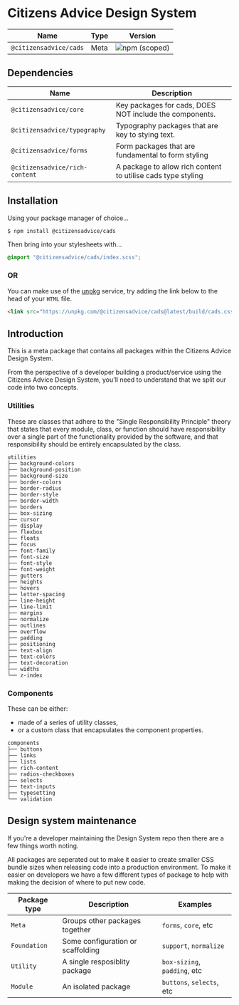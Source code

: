 # Citizens Advice Design System

| Name                   | Type | Version                                                                |
|------------------------|------|------------------------------------------------------------------------|
| `@citizensadvice/cads` | Meta | ![npm (scoped)](https://img.shields.io/npm/v/@citizensadvice/cads.svg) |

## Dependencies

| Name                           | Description                                                  |
|--------------------------------|--------------------------------------------------------------|
| `@citizensadvice/core`         | Key packages for cads, DOES NOT include the components.      |
| `@citizensadvice/typography`   | Typography packages that are key to stying text.             |
| `@citizensadvice/forms`        | Form packages that are fundamental to form styling           |
| `@citizensadvice/rich-content` | A package to allow rich content to utilise cads type styling |

## Installation

Using your package manager of choice...

```shell
$ npm install @citizensadvice/cads
```
Then bring into your stylesheets with...

```scss
@import "@citizensadvice/cads/index.scss";
```

### OR

You can make use of the [unpkg](https://unpkg.com) service, try adding the link below to the head of your `HTML` file.

```html
<link src="https://unpkg.com/@citizensadvice/cads@latest/build/cads.css" />
```

## Introduction

This is a meta package that contains all packages within the Citizens Advice Design System.

From the perspective of a developer building a product/service using the Citizens Advice Design System, you'll need to understand that we split our code into two concepts.

### Utilities

These are classes that adhere to the "Single Responsibility Principle" theory that states that every module, class, or function should have responsibility over a single part of the functionality provided by the software, and that responsibility should be entirely encapsulated by the class.

```
utilities
├── background-colors
├── background-position
├── background-size
├── border-colors
├── border-radius
├── border-style
├── border-width
├── borders
├── box-sizing
├── cursor
├── display
├── flexbox
├── floats
├── focus
├── font-family
├── font-size
├── font-style
├── font-weight
├── gutters
├── heights
├── hovers
├── letter-spacing
├── line-height
├── line-limit
├── margins
├── normalize
├── outlines
├── overflow
├── padding
├── positioning
├── text-align
├── text-colors
├── text-decoration
├── widths
└── z-index
```

### Components

These can be either:

* made of a series of utility classes,
* or a custom class that encapsulates the component properties.

```
components
├── buttons
├── links
├── lists
├── rich-content
├── radios-checkboxes
├── selects
├── text-inputs
├── typesetting
└── validation
```

## Design system maintenance

If you're a developer maintaining the Design System repo then there are a few things worth noting.

All packages are seperated out to make it easier to create smaller CSS bundle sizes when releasing code into a production environment. To make it easier on developers we have a few different types of package to help with making the decision of where to put new code.

| Package type | Description                       | Examples                     |
|--------------|-----------------------------------|------------------------------|
| `Meta`       | Groups other packages together    | `forms`, `core`, etc         |
| `Foundation` | Some configuration or scaffolding | `support`, `normalize`       |
| `Utility`    | A single resposiblity package     | `box-sizing`, `padding`, etc |
| `Module`     | An isolated package               | `buttons`, `selects`, etc    |
